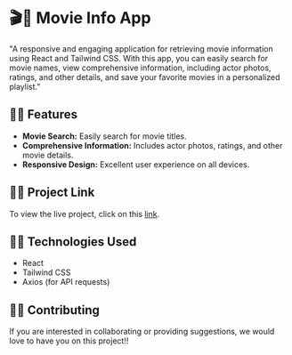 # 🎬🍿 Movie Info App  


"A responsive and engaging application for retrieving movie information using React and Tailwind CSS. With this app, you can easily search for movie names, view comprehensive information, including actor photos, ratings, and other details, and save your favorite movies in a personalized playlist."

## 🍿🌟 Features  

- **Movie Search:** Easily search for movie titles.  
- **Comprehensive Information:** Includes actor photos, ratings, and other movie details.  
- **Responsive Design:** Excellent user experience on all devices.  


## 🔗🍿 Project Link  

To view the live project, click on this [link](https://popcorn-six-orcin.vercel.app/).  


## 🍿📄 Technologies Used  

- React  
- Tailwind CSS  
- Axios (for API requests)  


## 👥🍿 Contributing  

If you are interested in collaborating or providing suggestions, we would love to have you on this project!!
